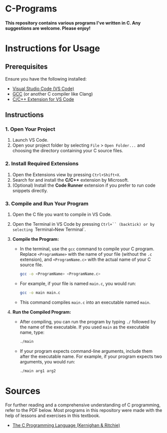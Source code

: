 # C-Programs
#### This repository contains various programs I've written in C. Any suggestions are welcome. Please enjoy!
#
# Instructions for Usage
## Prerequisites

Ensure you have the following installed:
- [Visual Studio Code (VS Code)](https://code.visualstudio.com/)
- [GCC](https://gcc.gnu.org/) (or another C compiler like Clang)
- [C/C++ Extension for VS Code](https://marketplace.visualstudio.com/items?itemName=ms-vscode.cpptools)

## Instructions

### 1. Open Your Project

1. Launch VS Code.
2. Open your project folder by selecting `File` > `Open Folder...` and choosing the directory containing your C source files.

### 2. Install Required Extensions

1. Open the Extensions view by pressing `Ctrl+Shift+X`.
2. Search for and install the **C/C++** extension by Microsoft.
3. (Optional) Install the **Code Runner** extension if you prefer to run code snippets directly.

### 3. Compile and Run Your Program

1. Open the C file you want to compile in VS Code.

2. Open the Terminal in VS Code by pressing `Ctrl+`` (backtick) or by selecting `Terminal` > `New Terminal`.

3. **Compile the Program:**
   - In the terminal, use the `gcc` command to compile your C program. Replace `<ProgramName>` with the name of your file (without the `.c` extension), and `<ProgramName.c>` with the actual name of your C source file.
   
     ```sh
     gcc -o <ProgramName> <ProgramName.c>
     ```

   - For example, if your file is named `main.c`, you would run:
   
     ```sh
     gcc -o main main.c
     ```

   - This command compiles `main.c` into an executable named `main`.

4. **Run the Compiled Program:**
   - After compiling, you can run the program by typing `./` followed by the name of the executable. If you used `main` as the executable name, type:
   
     ```sh
     ./main
     ```

   - If your program expects command-line arguments, include them after the executable name. For example, if your program expects two arguments, you would run:
   
     ```sh
     ./main arg1 arg2
     ```
# Sources

For further reading and a comprehensive understanding of C programming, refer to the PDF below. Most programs in this repository were made with the help of lessons and exercises in this textbook.

- [The C Programming Language (Kernighan & Ritchie)](https://colorcomputerarchive.com/repo/Documents/Books/The%20C%20Programming%20Language%20(Kernighan%20Ritchie).pdf)
 
